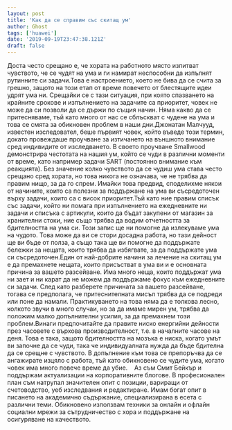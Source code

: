 ```yaml
---
layout: post
title: 'Как да се справим със скитащ ум'
author: Ghost
tags: ['huawei']
date: '2019-09-19T23:47:38.121Z'
draft: false
---
```


Доста често срещано е, че хората на работното място изпитват чувството, че се чудят на ума и ги намират неспособни да изпълнят рутинните си задачи.Това е настроението, което не бива да се счита за грешно, защото на този етап от време повечето от блестящите идеи удрят ума ни. Срещайки се с тази ситуация, при която спазването на крайните срокове и изпълнението на задачите са приоритет, човек не може да си позволи да се държи по същия начин. Няма какво да се притесняваме, тъй като много от нас се сблъскват с чудене на ума и това се смята за обикновен проблем в наши дни.Джонатан Малчууд, известен изследовател, беше първият човек, който въведе този термин, докато провеждаше проучване за изтичането на външното внимание сред индивидите от изследването. В своето проучване Smallwood демонстрира честотата на нашия ум, който се чуди в различни моменти от време, като например задачи SART (постоянно внимание към реакцията). Без значение колко чувството да се чудиш ума става често срещано сред хората, но това никога не означава, че не трябва да правим нищо, за да го спрем. Имайки това предвид, споделихме някои от начините, които са полезни за поддържане на ума ви съсредоточен върху задачи, които са с висок приоритет.Тъй като ние правим списък със задачи, който ни помага при изпълнението на ежедневните ни задачи и списъка с артикули, които да бъдат закупени от магазин за хранителни стоки, ние също трябва да водим отчетността за бдителността на ума си. Този запис ще ни помогне да излекуваме ума на чудото. Това може да ви се стори досадна работа, но тази дейност ще ви бъде от полза, а също така ще ви помогне да поддържате бележки за нещата, които трябва да избягвате, за да поддържате ума си съсредоточен.Един от най-добрите начини за лечение на скитащ ум е да премахнете нещата, които присъстват в ума ви и е основната причина за вашето разсейване. Има много неща, които поддържат ума ни зает и ни карат да не можем да поддържаме фокус към ежедневните си задачи. След като разберете причината за вашето разсейване, тогава се предполага, че притеснителната мисъл трябва да се подреди или поне да намали. Практикуването на това няма да е толкова лесно, колкото звучи в много случаи, но за да имаме мирен ум, трябва да положим малко допълнителни усилия, за да премахнем този проблем.Винаги предпочитайте да правите ниско енергийни дейности през часовете с върхова производителност, т.е. в началните часове на деня. Това е така, защото бдителността на мозъка е ниска, когато умът ви започне да се чуди, така че индивидуалната нужда да бъде бдителна да се срещне с чувството. В допълнение към това се препоръчва да се ангажирате изцяло с работа, тъй като обикновено се чудите ума, когато човек има много повече време да убие.    Аз съм Смит Бейкър и поддържам актуализации на корпоративните блогове. В професионален план съм натрупал значителен опит с позиции, вариращи от счетоводство, уеб изследвания и редактиране. Имам богат опит в писането на академично съдържание, специализирана в есета с различни теми. Обикновено използвам техники за онлайн и офлайн социални мрежи за сътрудничество с хора и поддържане на осигуряване на качеството.
